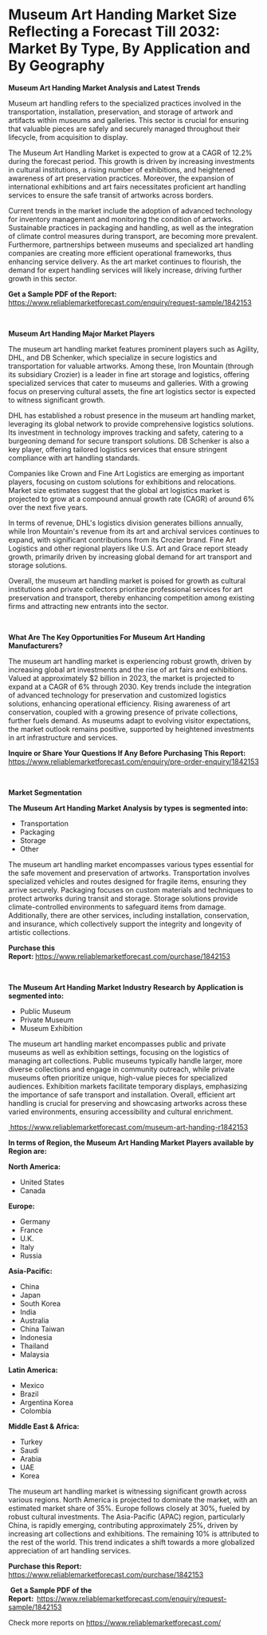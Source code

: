 <p><h1>Museum Art Handing Market Size Reflecting a Forecast Till 2032: Market By Type, By Application and By Geography</h1></p><p><strong>Museum Art Handing Market Analysis and Latest Trends</strong></p>
<p><p>Museum art handling refers to the specialized practices involved in the transportation, installation, preservation, and storage of artwork and artifacts within museums and galleries. This sector is crucial for ensuring that valuable pieces are safely and securely managed throughout their lifecycle, from acquisition to display.</p><p>The Museum Art Handling Market is expected to grow at a CAGR of 12.2% during the forecast period. This growth is driven by increasing investments in cultural institutions, a rising number of exhibitions, and heightened awareness of art preservation practices. Moreover, the expansion of international exhibitions and art fairs necessitates proficient art handling services to ensure the safe transit of artworks across borders.</p><p>Current trends in the market include the adoption of advanced technology for inventory management and monitoring the condition of artworks. Sustainable practices in packaging and handling, as well as the integration of climate control measures during transport, are becoming more prevalent. Furthermore, partnerships between museums and specialized art handling companies are creating more efficient operational frameworks, thus enhancing service delivery. As the art market continues to flourish, the demand for expert handling services will likely increase, driving further growth in this sector.</p></p>
<p><strong>Get a Sample PDF of the Report:&nbsp;</strong> <a href="https://www.reliablemarketforecast.com/enquiry/request-sample/1842153?utm_campaign=2450&utm_medium=2&utm_source=Github&utm_content=ia&utm_term=26032025&utm_id=museum-art-handing">https://www.reliablemarketforecast.com/enquiry/request-sample/1842153</a></p>
<p>&nbsp;</p>
<p><strong>Museum Art Handing Major Market Players</strong></p>
<p><p>The museum art handling market features prominent players such as Agility, DHL, and DB Schenker, which specialize in secure logistics and transportation for valuable artworks. Among these, Iron Mountain (through its subsidiary Crozier) is a leader in fine art storage and logistics, offering specialized services that cater to museums and galleries. With a growing focus on preserving cultural assets, the fine art logistics sector is expected to witness significant growth.</p><p>DHL has established a robust presence in the museum art handling market, leveraging its global network to provide comprehensive logistics solutions. Its investment in technology improves tracking and safety, catering to a burgeoning demand for secure transport solutions. DB Schenker is also a key player, offering tailored logistics services that ensure stringent compliance with art handling standards.</p><p>Companies like Crown and Fine Art Logistics are emerging as important players, focusing on custom solutions for exhibitions and relocations. Market size estimates suggest that the global art logistics market is projected to grow at a compound annual growth rate (CAGR) of around 6% over the next five years.</p><p>In terms of revenue, DHL's logistics division generates billions annually, while Iron Mountain's revenue from its art and archival services continues to expand, with significant contributions from its Crozier brand. Fine Art Logistics and other regional players like U.S. Art and Grace report steady growth, primarily driven by increasing global demand for art transport and storage solutions.</p><p>Overall, the museum art handling market is poised for growth as cultural institutions and private collectors prioritize professional services for art preservation and transport, thereby enhancing competition among existing firms and attracting new entrants into the sector.</p></p>
<p>&nbsp;</p>
<p><strong>What Are The Key Opportunities For Museum Art Handing Manufacturers?</strong></p>
<p><p>The museum art handling market is experiencing robust growth, driven by increasing global art investments and the rise of art fairs and exhibitions. Valued at approximately $2 billion in 2023, the market is projected to expand at a CAGR of 6% through 2030. Key trends include the integration of advanced technology for preservation and customized logistics solutions, enhancing operational efficiency. Rising awareness of art conservation, coupled with a growing presence of private collections, further fuels demand. As museums adapt to evolving visitor expectations, the market outlook remains positive, supported by heightened investments in art infrastructure and services.</p></p>
<p><strong>Inquire or Share Your Questions If Any Before Purchasing This Report:</strong> <a href="https://www.reliablemarketforecast.com/enquiry/pre-order-enquiry/1842153?utm_campaign=2450&utm_medium=2&utm_source=Github&utm_content=ia&utm_term=26032025&utm_id=museum-art-handing">https://www.reliablemarketforecast.com/enquiry/pre-order-enquiry/1842153</a></p>
<p>&nbsp;</p>
<p><strong>Market Segmentation</strong></p>
<p><strong>The Museum Art Handing Market Analysis by types is segmented into:</strong></p>
<p><ul><li>Transportation</li><li>Packaging</li><li>Storage</li><li>Other</li></ul></p>
<p><p>The museum art handling market encompasses various types essential for the safe movement and preservation of artworks. Transportation involves specialized vehicles and routes designed for fragile items, ensuring they arrive securely. Packaging focuses on custom materials and techniques to protect artworks during transit and storage. Storage solutions provide climate-controlled environments to safeguard items from damage. Additionally, there are other services, including installation, conservation, and insurance, which collectively support the integrity and longevity of artistic collections.</p></p>
<p><strong>Purchase this Report:&nbsp;</strong><a href="https://www.reliablemarketforecast.com/purchase/1842153?utm_campaign=2450&utm_medium=2&utm_source=Github&utm_content=ia&utm_term=26032025&utm_id=museum-art-handing">https://www.reliablemarketforecast.com/purchase/1842153</a></p>
<p>&nbsp;</p>
<p><strong>The Museum Art Handing Market Industry Research by Application is segmented into:</strong></p>
<p><ul><li>Public Museum</li><li>Private Museum</li><li>Museum Exhibition</li></ul></p>
<p><p>The museum art handling market encompasses public and private museums as well as exhibition settings, focusing on the logistics of managing art collections. Public museums typically handle larger, more diverse collections and engage in community outreach, while private museums often prioritize unique, high-value pieces for specialized audiences. Exhibition markets facilitate temporary displays, emphasizing the importance of safe transport and installation. Overall, efficient art handling is crucial for preserving and showcasing artworks across these varied environments, ensuring accessibility and cultural enrichment.</p></p>
<p><a href="https://www.reliablemarketforecast.com/museum-art-handing-r1842153?utm_campaign=2450&utm_medium=2&utm_source=Github&utm_content=ia&utm_term=26032025&utm_id=museum-art-handing">&nbsp;https://www.reliablemarketforecast.com/museum-art-handing-r1842153</a></p>
<p><strong>In terms of Region, the Museum Art Handing Market Players available by Region are:</strong></p>
<p>
    <p> <strong> North America: </strong>
        <ul>
            <li>United States</li>
            <li>Canada</li>
        </ul>
        </p> 
    <p> <strong> Europe: </strong>
        <ul>
            <li>Germany</li>
            <li>France</li>
            <li>U.K.</li>
            <li>Italy</li>
            <li>Russia</li>
        </ul>
        </p> 
    <p> <strong> Asia-Pacific: </strong>
        <ul>
            <li>China</li>
            <li>Japan</li>
            <li>South Korea</li>
            <li>India</li>
            <li>Australia</li>
            <li>China Taiwan</li>
            <li>Indonesia</li>
            <li>Thailand</li>
            <li>Malaysia</li>
        </ul>
        </p> 
    <p> <strong> Latin America: </strong>
        <ul>
            <li>Mexico</li>
            <li>Brazil</li>
            <li>Argentina Korea</li>
            <li>Colombia</li>
        </ul>
        </p> 
    <p> <strong> Middle East & Africa: </strong>
        <ul>
            <li>Turkey</li>
            <li>Saudi</li>
            <li>Arabia</li>
            <li>UAE</li>
            <li>Korea</li>
        </ul>
    </p>
    </p>
<p><p>The museum art handling market is witnessing significant growth across various regions. North America is projected to dominate the market, with an estimated market share of 35%. Europe follows closely at 30%, fueled by robust cultural investments. The Asia-Pacific (APAC) region, particularly China, is rapidly emerging, contributing approximately 25%, driven by increasing art collections and exhibitions. The remaining 10% is attributed to the rest of the world. This trend indicates a shift towards a more globalized appreciation of art handling services.</p></p>
<p><strong>Purchase this Report: </strong><a href="https://www.reliablemarketforecast.com/purchase/1842153?utm_campaign=2450&utm_medium=2&utm_source=Github&utm_content=ia&utm_term=26032025&utm_id=museum-art-handing">https://www.reliablemarketforecast.com/purchase/1842153</a></p>
<p>&nbsp;<strong>Get a Sample PDF of the Report:&nbsp;&nbsp;</strong><a href="https://www.reliablemarketforecast.com/enquiry/request-sample/1842153?utm_campaign=2450&utm_medium=2&utm_source=Github&utm_content=ia&utm_term=26032025&utm_id=museum-art-handing">https://www.reliablemarketforecast.com/enquiry/request-sample/1842153</a></p>
<p><strong></strong></p>
<p>Check more reports on <a href="https://www.reliablemarketforecast.com/?utm_campaign=2450&utm_medium=2&utm_source=Github&utm_content=ia&utm_term=26032025&utm_id=museum-art-handing">https://www.reliablemarketforecast.com/</a></p>